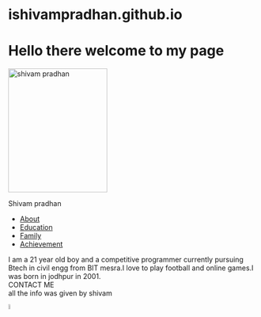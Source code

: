# ishivampradhan.github.io
<!DOCTYPE html>
<html lang= "en">
<head>
    <meta charset= "UTF-8">
    <title>My Page</title>
</head>
<body>
	<h1>Hello there welcome to my page</h1>
	<p><img src=" https://pbs.twimg.com/profile_images/1214843197114875906/u-Se6ZJG.jpg" width="200" height="250" alt= "shivam pradhan" ></p>
	<div><p>Shivam pradhan</p></div>
	<ul>
		<li><a href="#About me">About</a></li>
		<li><a href="#Education background">Education</a></li>
		<li><a href="#family">Family</a></li>
		<li><a href="#achievement">Achievement</a></li>
	</ul>
    <section id="About me">I am a 21 year old boy and a competitive programmer currently pursuing Btech in civil engg from BIT mesra.I love to play football and online games.I was born in jodhpur in 2001.</section> 
    <div>CONTACT ME</div>
  	<footer>all the info was given by shivam</footer>
    <a href="https://www.instagram.com/im.shivampradhan/" target="_blank"><p><img src="https://play-lh.googleusercontent.com/h9jWMwqb-h9hjP4THqrJ50eIwPekjv7QPmTpA85gFQ10PjV02CoGAcYLLptqd19Sa1iJ" height="5%" width="5%"></p></a>

</body>
</html>
